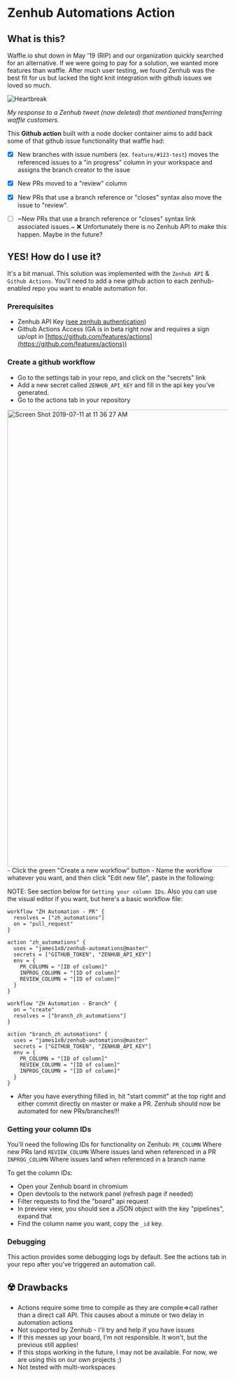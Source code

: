 # Zenhub Automations Action

## What is this?
Waffle.io shut down in May '19 (RIP) and our organization quickly searched for an alternative. If we were going to pay for a solution, we wanted more features than waffle. After much user testing, we found Zenhub was the best fit for us but lacked the tight knit integration with github issues we loved so much.

![Heartbreak](https://user-images.githubusercontent.com/6146261/61071140-91b9b200-a3cd-11e9-8a16-8e84241293ef.png)

*My response to a Zenhub tweet (now deleted) that mentioned transferring waffle customers.*

This **Github action** built with a node docker container aims to add back some of that github issue functionality that waffle had:

- [x] New branches with issue numbers (ex. `feature/#123-test`) moves the referenced issues to a "in progress" column in your workspace and assigns the branch creator to the issue
- [x] New PRs moved to a "review" column
- [x] New PRs that use a branch reference or "closes" syntax also move the issue to "review".

- [ ] ~New PRs that use a branch reference or "closes" syntax link associated issues.~
❌ Unfortunately there is no Zenhub API to make this happen. Maybe in the future?

## YES! How do I use it?
It's a bit manual. This solution was implemented with the `Zenhub API` & `Github Actions`. You'll need to add a new github action to each zenhub-enabled repo you want to enable automation for.

### Prerequisites
- Zenhub API Key ([see zenhub authentication](https://github.com/ZenHubIO/API#authentication))
- Github Actions Access (GA is in beta right now and requires a sign up/opt in  [https://github.com/features/actions](https://github.com/features/actions))

### Create a github workflow
- Go to the settings tab in your repo, and click on the "secrets" link
- Add a new secret called `ZENHUB_API_KEY` and fill in the api key you've generated.
- Go to the actions tab in your repository
<img width="1044" alt="Screen Shot 2019-07-11 at 11 36 27 AM" src="https://user-images.githubusercontent.com/6146261/61072279-31783f80-a3d0-11e9-959f-203c0ed0e37d.png">
- Click the green "Create a new workflow" button
- Name the workflow whatever you want, and then click "Edit new file", paste in the following:

NOTE: See section below for `Getting your column IDs`. Also you can use the visual editor if you want, but here's a basic workflow file:
```
workflow "ZH Automation - PR" {
  resolves = ["zh_automations"]
  on = "pull_request"
}

action "zh_automations" {
  uses = "james1x0/zenhub-automations@master"
  secrets = ["GITHUB_TOKEN", "ZENHUB_API_KEY"]
  env = {
    PR_COLUMN = "[ID of column]"
    INPROG_COLUMN = "[ID of column]"
    REVIEW_COLUMN = "[ID of column]"
  }
}

workflow "ZH Automation - Branch" {
  on = "create"
  resolves = ["branch_zh_automations"]
}

action "branch_zh_automations" {
  uses = "james1x0/zenhub-automations@master"
  secrets = ["GITHUB_TOKEN", "ZENHUB_API_KEY"]
  env = {
    PR_COLUMN = "[ID of column]"
    REVIEW_COLUMN = "[ID of column]"
    INPROG_COLUMN = "[ID of column]"
  }
}
```
- After you have everything filled in, hit "start commit" at the top right and either commit directly on master or make a PR. Zenhub should now be automated for new PRs/branches!!!

### Getting your column IDs
You'll need the following IDs for functionality on Zenhub:
`PR_COLUMN` Where new PRs land
`REVIEW_COLUMN` Where issues land when referenced in a PR
`INPROG_COLUMN` Where issues land when referenced in a branch name

To get the column IDs:
- Open your Zenhub board in chromium
- Open devtools to the network panel (refresh page if needed)
- Filter requests to find the "board" api request
- In preview view, you should see a JSON object with the key "pipelines", expand that
- Find the column name you want, copy the `_id` key.

### Debugging
This action provides some debugging logs by default. See the actions tab in your repo after you've triggered an automation call.

## ☢️ Drawbacks
- Actions require some time to compile as they are compile=>call rather than a direct call API. This causes about a minute or two delay in automation actions
- Not supported by Zenhub - I'll try and help if you have issues
- If this messes up your board, I'm not responsible. It won't, but the previous still applies!
- If this stops working in the future, I may not be available. For now, we are using this on our own projects ;)
- Not tested with multi-workspaces
